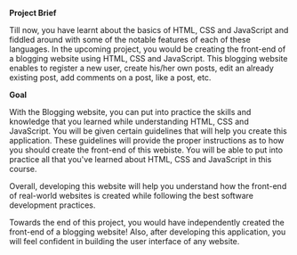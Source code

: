 **Project Brief**


Till now, you have learnt about the basics of HTML, CSS and JavaScript and fiddled around with some of the notable features of each of these languages. In the upcoming project, you would be creating the front-end of a blogging website using HTML, CSS and JavaScript. This blogging website enables to register a new user, create his/her own posts, edit an already existing post, add comments on a post, like a post, etc. 

 

**Goal**


With the Blogging website, you can put into practice the skills and knowledge that you learned while understanding HTML, CSS and JavaScript. You will be given certain guidelines that will help you create this application. These guidelines will provide the proper instructions as to how you should create the front-end of this webiste. You will be able to put into practice all that you've learned about HTML, CSS and JavaScript in this course.

 

Overall, developing this website will help you understand how the front-end of real-world websites is created while following the best software development practices.

 

Towards the end of this project, you would have independently created the front-end of a blogging website! Also, after developing this application, you will feel confident in building the user interface of any website.

 
